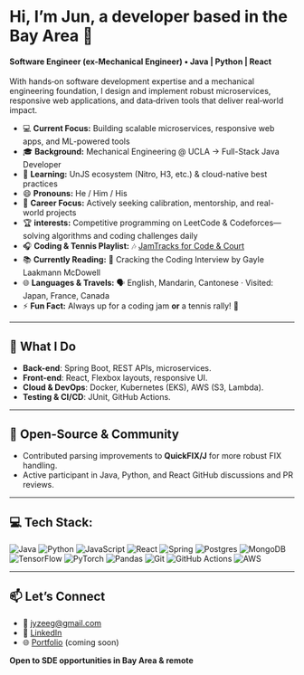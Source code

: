 # Hi, I’m Jun, a developer based in the Bay Area 👋

#### Software Engineer (ex-Mechanical Engineer) • Java | Python | React
With hands‑on software development expertise and a mechanical engineering foundation, I design and implement robust microservices, responsive web applications, and data‑driven tools that deliver real‑world impact.


- 💻 **Current Focus:** Building scalable microservices, responsive web apps, and ML-powered tools
- 🎓 **Background:** Mechanical Engineering @ UCLA → Full-Stack Java Developer 
- 🌱 **Learning:** UnJS ecosystem (Nitro, H3, etc.) & cloud-native best practices  
- 😄 **Pronouns:** He / Him / His  
- 🎯 **Career Focus:** Actively seeking calibration, mentorship, and real-world projects
- 🏆 **interests:** Competitive programming on LeetCode & Codeforces—solving algorithms and coding challenges daily
- 🎧 **Coding & Tennis Playlist:** 🎶 [JamTracks for Code & Court](https://open.spotify.com/playlist/37i9dQZF1DX2sUQwD7tbmL)  
- 📚 **Currently Reading:** 📖 Cracking the Coding Interview by Gayle Laakmann McDowell  
- 🌐 **Languages & Travels:** 🗣️ English, Mandarin, Cantonese · Visited: Japan, France, Canada  
- ⚡️ **Fun Fact:** Always up for a coding jam **or** a tennis rally! 🎾
  
---

## 🚀 What I Do

* **Back-end**: Spring Boot, REST APIs, microservices.
* **Front-end**: React, Flexbox layouts, responsive UI.
* **Cloud & DevOps**: Docker, Kubernetes (EKS), AWS (S3, Lambda).
* **Testing & CI/CD**: JUnit, GitHub Actions.

---

## 🤝 Open-Source & Community

* Contributed parsing improvements to **QuickFIX/J** for more robust FIX handling.
* Active participant in Java, Python, and React GitHub discussions and PR reviews.
---

## 💻 Tech Stack:
![Java](https://img.shields.io/badge/java-%23ED8B00.svg?style=for-the-badge&logo=openjdk&logoColor=white) ![Python](https://img.shields.io/badge/python-3670A0?style=for-the-badge&logo=python&logoColor=ffdd54) ![JavaScript](https://img.shields.io/badge/javascript-%23323330.svg?style=for-the-badge&logo=javascript&logoColor=%23F7DF1E) ![React](https://img.shields.io/badge/react-%2320232a.svg?style=for-the-badge&logo=react&logoColor=%2361DAFB) ![Spring](https://img.shields.io/badge/spring-%236DB33F.svg?style=for-the-badge&logo=spring&logoColor=white) ![Postgres](https://img.shields.io/badge/postgres-%23316192.svg?style=for-the-badge&logo=postgresql&logoColor=white) ![MongoDB](https://img.shields.io/badge/MongoDB-%234ea94b.svg?style=for-the-badge&logo=mongodb&logoColor=white) ![TensorFlow](https://img.shields.io/badge/TensorFlow-%23FF6F00.svg?style=for-the-badge&logo=TensorFlow&logoColor=white) ![PyTorch](https://img.shields.io/badge/PyTorch-%23EE4C2C.svg?style=for-the-badge&logo=PyTorch&logoColor=white) ![Pandas](https://img.shields.io/badge/pandas-%23150458.svg?style=for-the-badge&logo=pandas&logoColor=white) ![Git](https://img.shields.io/badge/git-%23F05033.svg?style=for-the-badge&logo=git&logoColor=white) ![GitHub Actions](https://img.shields.io/badge/github%20actions-%232671E5.svg?style=for-the-badge&logo=githubactions&logoColor=white) ![AWS](https://img.shields.io/badge/AWS-%23FF9900.svg?style=for-the-badge&logo=amazon-aws&logoColor=white)

---

## 📫 Let’s Connect

* 📧 [jyzeeg@gmail.com](mailto:jyzeeg@gmail.com)
* 🔗 [LinkedIn](https://www.linkedin.com/in/jun-zhou-a97097129)
* 🌐 [Portfolio](https://junzhou.dev) (coming soon)

**Open to SDE opportunities in Bay Area & remote**
